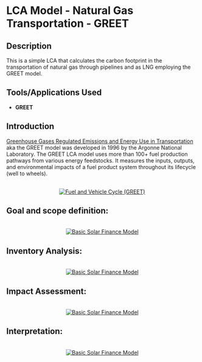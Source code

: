 # LCA Model - Natural Gas Transportation - GREET

<h2>Description</h2>
This is a simple LCA that calculates the carbon footprint in the transportation of natural gas through pipelines and as LNG employing the GREET model. 
<br />

<h2>Tools/Applications Used</h2>

- <b>GREET</b> 

<h2>Introduction</h2>

[Greenhouse Gases Regulated Emissions and Energy Use in Transportation](https://greet.anl.gov/files/2011ws-overview-lca) aka the GREET model was developed in 1996 by the Argonne National Laboratory. The GREET LCA model uses more than 100+ fuel production pathways from various energy feedstocks. It measures the inputs, outputs, and environmental impacts of a fuel product system throughout its lifecycle (well to wheels). 

<p align="center">
<br/>
<a href="https://imgur.com/wWc22r8"><img src="https://i.imgur.com/wWc22r8.jpg" title="source: imgur.com" alt="Fuel and Vehicle Cycle (GREET)" /></a> 
</p>

<h2>Goal and scope definition:</h2>

<p align="center">
<br/>
<a href="https://imgur.com/v9tGdzn"><img src="https://i.imgur.com/v9tGdzn.jpg" alt="Basic Solar Finance Model" /></a>
</p>

<h2>Inventory Analysis:</h2>

<p align="center">
<br/>
<a href="https://imgur.com/v9tGdzn"><img src="https://i.imgur.com/v9tGdzn.jpg" alt="Basic Solar Finance Model" /></a>
</p>

<h2>Impact Assessment:</h2>

<p align="center">
<br/>
<a href="https://imgur.com/v9tGdzn"><img src="https://i.imgur.com/v9tGdzn.jpg" alt="Basic Solar Finance Model" /></a>
</p>

<h2>Interpretation:</h2>

<p align="center">
<br/>
<a href="https://imgur.com/v9tGdzn"><img src="https://i.imgur.com/v9tGdzn.jpg" alt="Basic Solar Finance Model" /></a>
</p>

<!--
 ```diff
- text in red
+ text in green
! text in orange
# text in gray
@@ text in purple (and bold)@@
```
--!>
